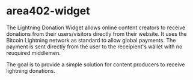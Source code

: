 # area402-widget

The Lightning Donation Widget allows online content creators to receive donations from their users/visitors directly from their website.
It uses the Bitcoin Lightning network as standard to allow global payments. The payment is sent directly from the user to the receipient's wallet with no reuquired middlemen.

The goal is to provide a simple solution for content producers to receive lightning donations. 
